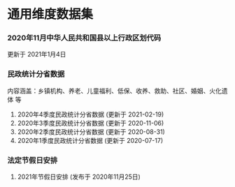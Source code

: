 # 通用维度数据集


### 2020年11月中华人民共和国县以上行政区划代码

更新于 2021年1月4日

### 民政统计分省数据

内容涵盖：乡镇机构、养老、儿童福利、低保、收养、救助、社区、婚姻、火化遗体 等

1. 2020年4季度民政统计分省数据 (更新于 2021-02-19)
2. 2020年3季度民政统计分省数据 (更新于 2020-11-06)
3. 2020年2季度民政统计分省数据 (更新于 2020-08-31)
4. 2020年1季度民政统计分省数据 (更新于 2020-07-17)

### 法定节假日安排

1. 2021年节假日安排 (发布于 2020年11月25日)
